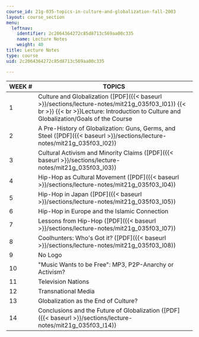 ```yaml
---
course_id: 21g-035-topics-in-culture-and-globalization-fall-2003
layout: course_section
menu:
  leftnav:
    identifier: 2c2064364272c85d8713c569aa00c335
    name: Lecture Notes
    weight: 40
title: Lecture Notes
type: course
uid: 2c2064364272c85d8713c569aa00c335

---
```


| WEEK # | TOPICS |
| --- | --- |
| 1 | Culture and Globalization ([PDF]({{< baseurl >}}/sections/lecture-notes/mit21g_035f03_l01))  {{< br >}}  {{< br >}}Lecture: Introduction to Culture and Globalization/Goals of the Course |
| 2 | A Pre-History of Globalization: Guns, Germs, and Steel ([PDF]({{< baseurl >}}/sections/lecture-notes/mit21g_035f03_l02)) |
| 3 | Cultural Activism and Minority Claims ([PDF]({{< baseurl >}}/sections/lecture-notes/mit21g_035f03_l03)) |
| 4 | Hip-Hop as Cultural Movement ([PDF]({{< baseurl >}}/sections/lecture-notes/mit21g_035f03_l04)) |
| 5 | Hip-Hop in Japan ([PDF]({{< baseurl >}}/sections/lecture-notes/mit21g_035f03_l05)) |
| 6 | Hip-Hop in Europe and the Islamic Connection |
| 7 | Lessons from Hip-Hop ([PDF]({{< baseurl >}}/sections/lecture-notes/mit21g_035f03_l07)) |
| 8 | Coolhunters: Who's Got it? ([PDF]({{< baseurl >}}/sections/lecture-notes/mit21g_035f03_l08)) |
| 9 | No Logo |
| 10 | "Music Wants to be Free": MP3, P2P-Anarchy or Activism? |
| 11 | Television Nations |
| 12 | Transnational Media |
| 13 | Globalization as the End of Culture? |
| 14 | Conclusions and the Future of Globalization ([PDF]({{< baseurl >}}/sections/lecture-notes/mit21g_035f03_l14))
